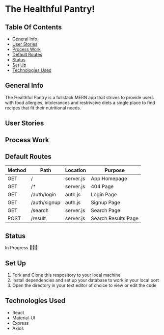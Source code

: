 # The Healthful Pantry!

## Table Of Contents

-   [General Info](#general-info)
-   [User Stories](#user-stories)
-   [Process Work](#process-work)
-   [Default Routes](#default-routes)
-   [Status](#status)
-   [Set Up](#setup)
-   [Technologies Used](#technologies-used)

## General Info

The Healthful Pantry is a fullstack MERN app that strives to provide users with food allergies, intolerances and restrivcive diets a single place to find recipes that fit their nutritional needs.

## User Stories

## Process Work

## Default Routes

| Method | Path         | Location  | Purpose             |
| ------ | ------------ | --------- | ------------------- |
| GET    | /            | server.js | App Homepage        |
| GET    | /\*          | server.js | 404 Page            |
| GET    | /auth/login  | auth.js   | Login Page          |
| GET    | /auth/signup | auth.js   | Signup Page         |
| GET    | /search      | server.js | Search Page         |
| POST   | /result      | server.js | Search Results Page |

## Status

In Progress 👩🏽‍💻

## Set Up

1. Fork and Clone this respository to your local machine
2. Install dependencies and set up your database to work in your local port
3. Open the directory in your text editor of choice to view or edit the code

## Technologies Used

-   React
-   Material-UI
-   Express
-   Axios
